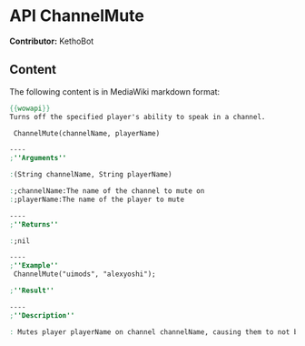# API ChannelMute

**Contributor:** KethoBot

## Content

The following content is in MediaWiki markdown format:

```mediawiki
{{wowapi}}
Turns off the specified player's ability to speak in a channel.

 ChannelMute(channelName, playerName)

----
;''Arguments''

:(String channelName, String playerName)

:;channelName:The name of the channel to mute on
:;playerName:The name of the player to mute

----
;''Returns''

:;nil

----
;''Example''
 ChannelMute("uimods", "alexyoshi");

;''Result''

----
;''Description''

: Mutes player playerName on channel channelName, causing them to not be able to speak on that channel (spectator).
```
